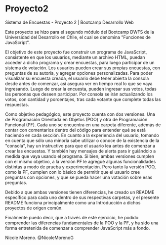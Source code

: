 # Proyecto2
Sistema de Encuestas - Proyecto 2 | Bootcamp Desarrollo Web

Este proyecto se hizo para el segundo módulo del Bootcamp DWFS de la Universidad del Desarrollo en Chile, el cual se denomina "Funciones de JavaScript".

El objetivo de este proyecto fue construir un programa de JavaScript, consistente en que los usuarios, mediante un archivo HTML, puedan acceder a dicho programa y crear encuestas, para luego participar de un sistema de votación.
Los usuarios pueden crear sus propias encuestas, con preguntas de su autoría, y agregar opciones personalizadas. Para poder visualizar su encuesta creada, el usuario debe tener abierta la consola desde antes de comenzar, así asegura ver en tiempo real lo que se vaya ingresando.
Luego de crear la encuesta, pueden ingresar sus votos, todas las personas que deseen participar. Por consola se irán actualizando los votos, con cantidad y porcentajes, tras cada votante que complete todas las respuestas.

Como objetivo pedagógico, este proyecto cuenta con dos versiones. Una de Programación Orientada en Objetos (POO) y otra de Programación Funcional (PF). Cada uno se encuentra en una carpeta diferente, además de contar con comentarios dentro del código para entender qué se está haciendo en cada sección.
En cuanto a la experiencia del usuario, tomando en cuenta que sólo una minoría sabe utilizar o conoce de la existencia de la "consola", hay un instructivo para que el usuario lea antes de comenzar a crear las encuestas. Y también hay mensajes de alerta para ir guiándolo a medida que vaya usando el programa. 
Si bien, ambas versiones cumplen con el mismo objetivo, a la versión PF le agregué algunas funcionalidades distintas a modo de prueba y experimentación. Pero tanto la versión POO, como la PF, cumplen con lo básico de permitir que el usuario cree preguntas con opciones, y que se pueda hacer una votación sobre esas preguntas.

Debido a que ambas versiones tienen diferencias, he creado un README específico para cada uno dentro de sus respectivas carpetas, y el presente README funciona principalmente como una Introducción a dichos proyectos de origen común.

Finalmente puedo decir, que a través de este ejercicio, he podido comprender las diferencias fundamentales de la POO y la PF, y ha sido una forma entretenida de comenzar a comprender JavaScript más a fondo.

Nicole Moreno. @NicoleMorenoG
